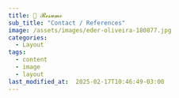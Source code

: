 ```yaml
---
title: 👧 𝓡𝓮𝓼𝓾𝓶𝓮 
sub_title: "Contact / References"
image: /assets/images/eder-oliveira-180877.jpg
categories:
  - Layout
tags:
  - content
  - image
  - layout
last_modified_at:  2025-02-17T10:46:49-03:00
---
```

